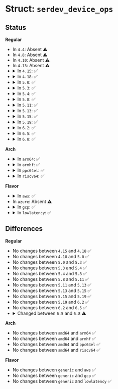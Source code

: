 # Struct: <code>serdev_device_ops</code>

## Status
<b>Regular</b>
<ul>
<li>
In <code>4.4</code>: Absent ⚠️
</li>
<li>
In <code>4.8</code>: Absent ⚠️
</li>
<li>
In <code>4.10</code>: Absent ⚠️
</li>
<li>
In <code>4.13</code>: Absent ⚠️
</li>
<li>
<details>
<summary>In <code>4.15</code>: ✅</summary>

```c
struct serdev_device_ops {
    int (*receive_buf)(struct serdev_device *, const unsigned char *, size_t);
    void (*write_wakeup)(struct serdev_device *);
};
```
</details>
</li>
<li>
<details>
<summary>In <code>4.18</code>: ✅</summary>

```c
struct serdev_device_ops {
    int (*receive_buf)(struct serdev_device *, const unsigned char *, size_t);
    void (*write_wakeup)(struct serdev_device *);
};
```
</details>
</li>
<li>
<details>
<summary>In <code>5.0</code>: ✅</summary>

```c
struct serdev_device_ops {
    int (*receive_buf)(struct serdev_device *, const unsigned char *, size_t);
    void (*write_wakeup)(struct serdev_device *);
};
```
</details>
</li>
<li>
<details>
<summary>In <code>5.3</code>: ✅</summary>

```c
struct serdev_device_ops {
    int (*receive_buf)(struct serdev_device *, const unsigned char *, size_t);
    void (*write_wakeup)(struct serdev_device *);
};
```
</details>
</li>
<li>
<details>
<summary>In <code>5.4</code>: ✅</summary>

```c
struct serdev_device_ops {
    int (*receive_buf)(struct serdev_device *, const unsigned char *, size_t);
    void (*write_wakeup)(struct serdev_device *);
};
```
</details>
</li>
<li>
<details>
<summary>In <code>5.8</code>: ✅</summary>

```c
struct serdev_device_ops {
    int (*receive_buf)(struct serdev_device *, const unsigned char *, size_t);
    void (*write_wakeup)(struct serdev_device *);
};
```
</details>
</li>
<li>
<details>
<summary>In <code>5.11</code>: ✅</summary>

```c
struct serdev_device_ops {
    int (*receive_buf)(struct serdev_device *, const unsigned char *, size_t);
    void (*write_wakeup)(struct serdev_device *);
};
```
</details>
</li>
<li>
<details>
<summary>In <code>5.13</code>: ✅</summary>

```c
struct serdev_device_ops {
    int (*receive_buf)(struct serdev_device *, const unsigned char *, size_t);
    void (*write_wakeup)(struct serdev_device *);
};
```
</details>
</li>
<li>
<details>
<summary>In <code>5.15</code>: ✅</summary>

```c
struct serdev_device_ops {
    int (*receive_buf)(struct serdev_device *, const unsigned char *, size_t);
    void (*write_wakeup)(struct serdev_device *);
};
```
</details>
</li>
<li>
<details>
<summary>In <code>5.19</code>: ✅</summary>

```c
struct serdev_device_ops {
    int (*receive_buf)(struct serdev_device *, const unsigned char *, size_t);
    void (*write_wakeup)(struct serdev_device *);
};
```
</details>
</li>
<li>
<details>
<summary>In <code>6.2</code>: ✅</summary>

```c
struct serdev_device_ops {
    int (*receive_buf)(struct serdev_device *, const unsigned char *, size_t);
    void (*write_wakeup)(struct serdev_device *);
};
```
</details>
</li>
<li>
<details>
<summary>In <code>6.5</code>: ✅</summary>

```c
struct serdev_device_ops {
    int (*receive_buf)(struct serdev_device *, const unsigned char *, size_t);
    void (*write_wakeup)(struct serdev_device *);
};
```
</details>
</li>
<li>
<details>
<summary>In <code>6.8</code>: ✅</summary>

```c
struct serdev_device_ops {
    ssize_t (*receive_buf)(struct serdev_device *, const u8 *, size_t);
    void (*write_wakeup)(struct serdev_device *);
};
```
</details>
</li>
</ul>
<b>Arch</b>
<ul>
<li>
<details>
<summary>In <code>arm64</code>: ✅</summary>

```c
struct serdev_device_ops {
    int (*receive_buf)(struct serdev_device *, const unsigned char *, size_t);
    void (*write_wakeup)(struct serdev_device *);
};
```
</details>
</li>
<li>
<details>
<summary>In <code>armhf</code>: ✅</summary>

```c
struct serdev_device_ops {
    int (*receive_buf)(struct serdev_device *, const unsigned char *, size_t);
    void (*write_wakeup)(struct serdev_device *);
};
```
</details>
</li>
<li>
<details>
<summary>In <code>ppc64el</code>: ✅</summary>

```c
struct serdev_device_ops {
    int (*receive_buf)(struct serdev_device *, const unsigned char *, size_t);
    void (*write_wakeup)(struct serdev_device *);
};
```
</details>
</li>
<li>
<details>
<summary>In <code>riscv64</code>: ✅</summary>

```c
struct serdev_device_ops {
    int (*receive_buf)(struct serdev_device *, const unsigned char *, size_t);
    void (*write_wakeup)(struct serdev_device *);
};
```
</details>
</li>
</ul>
<b>Flavor</b>
<ul>
<li>
<details>
<summary>In <code>aws</code>: ✅</summary>

```c
struct serdev_device_ops {
    int (*receive_buf)(struct serdev_device *, const unsigned char *, size_t);
    void (*write_wakeup)(struct serdev_device *);
};
```
</details>
</li>
<li>
In <code>azure</code>: Absent ⚠️
</li>
<li>
<details>
<summary>In <code>gcp</code>: ✅</summary>

```c
struct serdev_device_ops {
    int (*receive_buf)(struct serdev_device *, const unsigned char *, size_t);
    void (*write_wakeup)(struct serdev_device *);
};
```
</details>
</li>
<li>
<details>
<summary>In <code>lowlatency</code>: ✅</summary>

```c
struct serdev_device_ops {
    int (*receive_buf)(struct serdev_device *, const unsigned char *, size_t);
    void (*write_wakeup)(struct serdev_device *);
};
```
</details>
</li>
</ul>

## Differences
<b>Regular</b>
<ul>
<li>
No changes between <code>4.15</code> and <code>4.18</code> ✅
</li>
<li>
No changes between <code>4.18</code> and <code>5.0</code> ✅
</li>
<li>
No changes between <code>5.0</code> and <code>5.3</code> ✅
</li>
<li>
No changes between <code>5.3</code> and <code>5.4</code> ✅
</li>
<li>
No changes between <code>5.4</code> and <code>5.8</code> ✅
</li>
<li>
No changes between <code>5.8</code> and <code>5.11</code> ✅
</li>
<li>
No changes between <code>5.11</code> and <code>5.13</code> ✅
</li>
<li>
No changes between <code>5.13</code> and <code>5.15</code> ✅
</li>
<li>
No changes between <code>5.15</code> and <code>5.19</code> ✅
</li>
<li>
No changes between <code>5.19</code> and <code>6.2</code> ✅
</li>
<li>
No changes between <code>6.2</code> and <code>6.5</code> ✅
</li>
<li>
<details>
<summary>Changed between <code>6.5</code> and <code>6.8</code> ⚠️</summary>
<ul>
<li>
<b>Field type changed. </b>
<code>int (*receive_buf)(struct serdev_device *, const unsigned char *, size_t)</code> ➡️ <code>ssize_t (*receive_buf)(struct serdev_device *, const u8 *, size_t)</code>
</li>
</ul>
</details>
</li>
</ul>
<b>Arch</b>
<ul>
<li>
No changes between <code>amd64</code> and <code>arm64</code> ✅
</li>
<li>
No changes between <code>amd64</code> and <code>armhf</code> ✅
</li>
<li>
No changes between <code>amd64</code> and <code>ppc64el</code> ✅
</li>
<li>
No changes between <code>amd64</code> and <code>riscv64</code> ✅
</li>
</ul>
<b>Flavor</b>
<ul>
<li>
No changes between <code>generic</code> and <code>aws</code> ✅
</li>
<li>
No changes between <code>generic</code> and <code>gcp</code> ✅
</li>
<li>
No changes between <code>generic</code> and <code>lowlatency</code> ✅
</li>
</ul>
